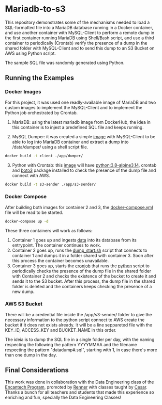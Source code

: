 # Mariadb-to-s3

This repository demonstrates some of the mechanisms needed to load a SQL-formatted file into a MariaDB database running in a Docker container, and use another container with MySQL-Client to perform a remote dump in the first container running MariaDB using Shell/Bash script, and use a third container to periodically (Crontab) verify the presence of a dump in the shared folder with MySQL-Client and to send this dump to an S3 Bucket on AWS using Python script.

The sample SQL file was randomly generated using Python.


## Running the Examples

### Docker Images
For this project, it was used one readly-available image of MariaDB and two custom images to implement the MySQL-Client and to implement the Python job orchestrated by Crontab.
1. MariaDB: using the latest mariadb image from DockerHub, the idea in this container is to injest a predefined SQL file and keeps running.

2. MySQL Dumper: it was created a simple [image](https://github.com/viccsouza/Mariadb-to-S3/blob/main/app/dumper/Dockerfile) with MySQL-Client to be able to log into MariaDB container and extract a dump into /data/dumper/ using a shell script file.
```sh
docker build -t client ./app/dumper/
```

3. Python with Crontab: this [image](https://github.com/viccsouza/Mariadb-to-S3/blob/main/app/s3-sender/Dockerfile) will have [python:3.8-alpine3.14](https://hub.docker.com/_/python), crontab and [boto3](https://boto3.amazonaws.com/v1/documentation/api/latest/index.html) package installed  to check the presence of the dump file and connect with AWS.
```sh
docker build -t s3-sender ./app/s3-sender/
```

### Docker Compose
After building both images for container 2 and 3, the [docker-compose.yml](https://github.com/viccsouza/Mariadb-to-S3/blob/main/docker-compose.yml) file will be read to be started.
```sh
docker-compose up -d
```
These three containers will work as follows:
1. Container 1 goes up and ingests [data](https://github.com/viccsouza/Mariadb-to-S3/blob/main/data/database/datadump.sql) into its database from its entrypoint. The container continues to work.
2. Container 2 goes up, runs the [dump_start.sh](https://github.com/viccsouza/Mariadb-to-S3/blob/main/app/dumper/dump_start.sh) script that connects to container 1 and dumps it in a folder shared with container 3. Soon after this process the container becomes unavailable.
3. Container 3 goes up, starts the [cronjob](https://github.com/viccsouza/Mariadb-to-S3/blob/main/app/s3-sender/crontab) that runs the [python](https://github.com/viccsouza/Mariadb-to-S3/blob/main/app/s3-sender/send-to-s3.py) script to periodically checks the presence of the dump file in the shared folder with Container 2 and checks the existence of the bucket to create it and sends it to the S3 bucket. After this process, the dump file in the shared folder is deleted and the containers keeps checking the presence of a new dump.


### AWS S3 Bucket
There will be a credential file inside the /app/s3-sender/ folder to give the necessary information to the python script connect to AWS create the bucket if it does not exists already. It will be a line seppareted file with the KEY_ID, ACCESS_KEY and BUCKET_NAME in this order.

The ideia is to dump the SQL file in a single folder per day, with the naming respecting the following the pattern YYYYMMAA and the filename respecting the pattern "datadump#.sql", starting with 1, in case there's more than one dump in the day.


## Final Considerations
This work was done in collaboration with the Data Engineering class of the [Encantech Program](https://www.cesar.school/formacao-em-dados-renner/), promoted by [Renner](https://www.lojasrenner.com.br/) with classes taught by [Cesar](https://www.cesar.school/). 
Thanks a bunch for all teachers and students that made this experience so enriching and fun, specially the Data Engineering Classes!
